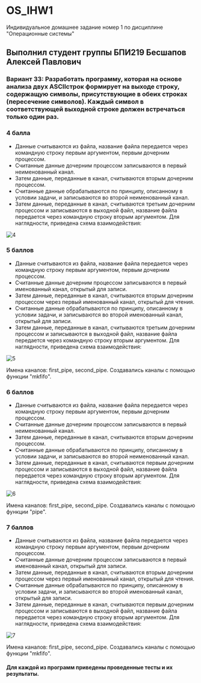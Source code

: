 # OS_IHW1
Индивидуальное домашнее задание номер 1 по дисциплине "Операционные системы"

## Выполнил студент группы БПИ219 Бесшапов Алексей Павлович
### Вариант 33: Разработать программу, которая на основе анализа двух ASCIIстрок формирует на выходе строку, содержащую символы, присутствующие в обеих строках (пересечение символов). Каждый символ в соответствующей выходной строке должен встречаться только один раз.

### 4 балла
- Данные считываются из файла, название файла передается через командную строку первым аргументом, первым дочерним процессом. 
- Считанные данные дочерним процессом записываются в первый неименованный канал.
- Затем данные, переданные в канал, считываются вторым дочерним процессом.
- Считанные данные обрабатываются по принципу, описанному в условии задачи, и записываются во второй неименованный канал.
- Затем данные, переданные в канал, считываются третьим дочерним процессом и записываются в выходной файл, название файла передается через командную строку вторым аргументом.
Для наглядности, приведена схема взаимодействия: 

![4](https://user-images.githubusercontent.com/45789410/226134500-3247f8f4-79e1-43dc-9c1b-73b5ab51c7d5.png)

### 5 баллов
- Данные считываются из файла, название файла передается через командную строку первым аргументом, первым дочерним процессом. 
- Считанные данные дочерним процессом записываются в первый именованный канал, открытый для записи.
- Затем данные, переданные в канал, считываются вторым дочерним процессом через первый именованный канал, открытый для чтения.
- Считанные данные обрабатываются по принципу, описанному в условии задачи, и записываются во второй именованный канал, открытый для записи.
- Затем данные, переданные в канал, считываются третьим дочерним процессом и записываются в выходной файл, название файла передается через командную строку вторым аргументом.
Для наглядности, приведена схема взаимодействия: 

![5](https://user-images.githubusercontent.com/45789410/226134810-30f2c1f1-75c7-42ff-a5ac-9c2459bb9b7d.png)

Имена каналов: first_pipe, second_pipe. Создавались каналы с помощью функции "mkfifo".

### 6 баллов
- Данные считываются из файла, название файла передается через командную строку первым аргументом, первым дочерним процессом. 
- Считанные данные дочерним процессом записываются в первый неименованный канал.
- Затем данные, переданные в канал, считываются вторым дочерним процессом.
- Считанные данные обрабатываются по принципу, описанному в условии задачи, и записываются во второй неименованный канал.
- Затем данные, переданные в канал, считываются первым дочерним процессом и записываются в выходной файл, название файла передается через командную строку вторым аргументом.
Для наглядности, приведена схема взаимодействия: 

![6](https://user-images.githubusercontent.com/45789410/226135216-301aac87-051c-426d-868f-6647c4789b92.png)

Имена каналов: first_pipe, second_pipe. Создавались каналы с помощью функции "pipe".

### 7 баллов
- Данные считываются из файла, название файла передается через командную строку первым аргументом, первым дочерним процессом. 
- Считанные данные дочерним процессом записываются в первый именованный канал, открытый для записи.
- Затем данные, переданные в канал, считываются вторым дочерним процессом через первый именованный канал, открытый для чтения.
- Считанные данные обрабатываются по принципу, описанному в условии задачи, и записываются во второй именованный канал, открытый для записи.
- Затем данные, переданные в канал, считываются первым дочерним процессом и записываются в выходной файл, название файла передается через командную строку вторым аргументом.
Для наглядности, приведена схема взаимодействия: 

![7](https://user-images.githubusercontent.com/45789410/226135289-bc469ade-350b-4354-b957-830023ce8fa3.png)

Имена каналов: first_pipe, second_pipe. Создавались каналы с помощью функции "mkfifo".

#### Для каждой из программ приведены проведенные тесты и их результаты.
